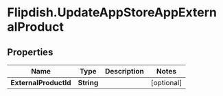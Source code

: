 # Flipdish.UpdateAppStoreAppExternalProduct

## Properties
Name | Type | Description | Notes
------------ | ------------- | ------------- | -------------
**ExternalProductId** | **String** |  | [optional] 



